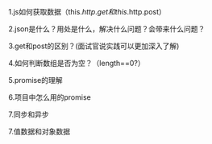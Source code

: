 1.js如何获取数据（this.$http.get和this.$http.post）

2.json是什么？用处是什么，解决什么问题？会带来什么问题？

3.get和post的区别？(面试官说实践可以更加深入了解)

4.如何判断数组是否为空？（length==0?）

5.promise的理解

6.项目中怎么用的promise

7.同步和异步

7.值数据和对象数据